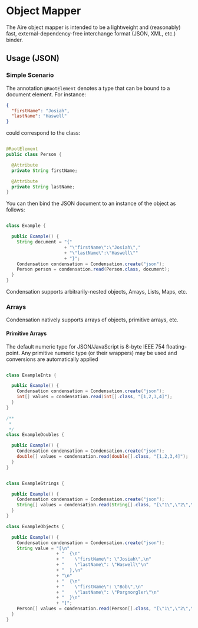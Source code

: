 # Object Mapper

The Aire object mapper is intended to be a lightweight and (reasonably) fast,
external-dependency-free interchange format (JSON, XML, etc.) binder.

## Usage (JSON)

### Simple Scenario

The annotation `@RootElement` denotes a type that can be bound to a document element. For instance:

```json
{
  "firstName": "Josiah",
  "lastName": "Haswell"
}

```

could correspond to the class:

```java

@RootElement
public class Person {

  @Attribute
  private String firstName;

  @Attribute
  private String lastName;
}
```

You can then bind the JSON document to an instance of the object as follows:

```java

class Example {

  public Example() {
    String document = "{"
                      + "\"firstName\":\"Josiah\","
                      + "\"lastName\":\"Haswell\""
                      + "}";
    Condensation condensation = Condensation.create("json");
    Person person = condensation.read(Person.class, document);
  }
}
```

Condensation supports arbitrarily-nested objects, Arrays, Lists, Maps, etc.

### Arrays

Condensation natively supports arrays of objects, primitive arrays, etc.

#### Primitive Arrays

The default numeric type for JSON/JavaScript is 8-byte IEEE 754 floating-point. Any primitive
numeric type (or their wrappers) may be used and conversions are automatically applied

```java

class ExampleInts {

  public Example() {
    Condensation condensation = Condensation.create("json");
    int[] values = condensation.read(int[].class, "[1,2,3,4]");
  }
}

/**
 *
 */
class ExampleDoubles {

  public Example() {
    Condensation condensation = Condensation.create("json");
    double[] values = condensation.read(double[].class, "[1,2,3,4]");
  }
}


class ExampleStrings {

  public Example() {
    Condensation condensation = Condensation.create("json");
    String[] values = condensation.read(String[].class, "[\"1\",\"2\",\"3\",\"4\"]");
  }
}

class ExampleObjects {

  public Example() {
    Condensation condensation = Condensation.create("json");
    String value = "[\n"
                   + "  {\n"
                   + "    \"firstName\": \"Josiah\",\n"
                   + "    \"lastName\": \"Haswell\"\n"
                   + "  },\n"
                   + "\n"
                   + "  {\n"
                   + "    \"firstName\": \"Bob\",\n"
                   + "    \"lastName\": \"Porgnorgler\"\n"
                   + "  }\n"
                   + "]";
    Person[] values = condensation.read(Person[].class, "[\"1\",\"2\",\"3\",\"4\"]");
  }
}
```


